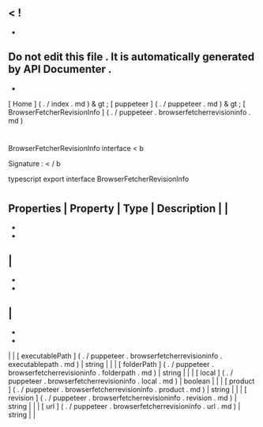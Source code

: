 <
!
-
-
Do
not
edit
this
file
.
It
is
automatically
generated
by
API
Documenter
.
-
-
>
[
Home
]
(
.
/
index
.
md
)
&
gt
;
[
puppeteer
]
(
.
/
puppeteer
.
md
)
&
gt
;
[
BrowserFetcherRevisionInfo
]
(
.
/
puppeteer
.
browserfetcherrevisioninfo
.
md
)
#
#
BrowserFetcherRevisionInfo
interface
<
b
>
Signature
:
<
/
b
>
typescript
export
interface
BrowserFetcherRevisionInfo
#
#
Properties
|
Property
|
Type
|
Description
|
|
-
-
-
|
-
-
-
|
-
-
-
|
|
[
executablePath
]
(
.
/
puppeteer
.
browserfetcherrevisioninfo
.
executablepath
.
md
)
|
string
|
|
|
[
folderPath
]
(
.
/
puppeteer
.
browserfetcherrevisioninfo
.
folderpath
.
md
)
|
string
|
|
|
[
local
]
(
.
/
puppeteer
.
browserfetcherrevisioninfo
.
local
.
md
)
|
boolean
|
|
|
[
product
]
(
.
/
puppeteer
.
browserfetcherrevisioninfo
.
product
.
md
)
|
string
|
|
|
[
revision
]
(
.
/
puppeteer
.
browserfetcherrevisioninfo
.
revision
.
md
)
|
string
|
|
|
[
url
]
(
.
/
puppeteer
.
browserfetcherrevisioninfo
.
url
.
md
)
|
string
|
|
